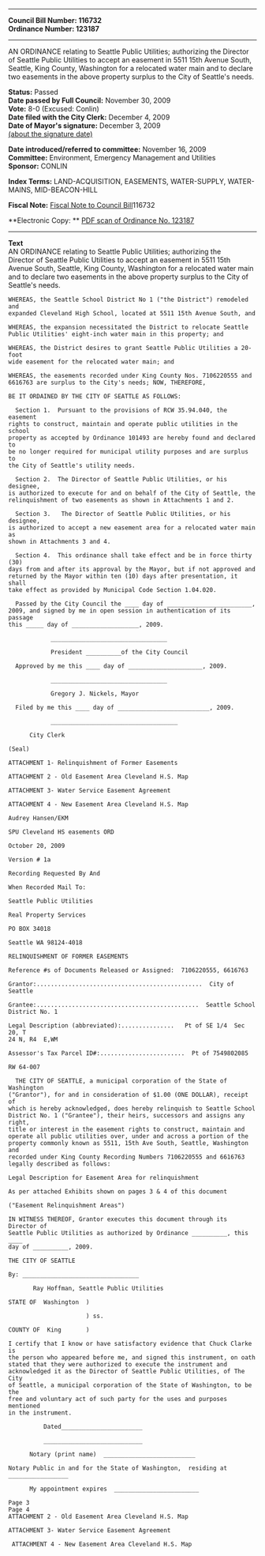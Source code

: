 * * * * *  
  
**Council Bill Number: [](#h0)[](#h2)116732**   
**Ordinance Number: 123187**  
  
* * * * *  
  
AN ORDINANCE relating to Seattle Public Utilities; authorizing the Director of Seattle Public Utilities to accept an easement in 5511 15th Avenue South, Seattle, King County, Washington for a relocated water main and to declare two easements in the above property surplus to the City of Seattle's needs.  
  
**Status:** Passed   
**Date passed by Full Council:** November 30, 2009   
**Vote:** 8-0 (Excused: Conlin)   
**Date filed with the City Clerk:** December 4, 2009   
**Date of Mayor's signature:** December 3, 2009   
[(about the signature date)](/~public/approvaldate.htm)   
  
  
**Date introduced/referred to committee:** November 16, 2009   
**Committee:** Environment, Emergency Management and Utilities   
**Sponsor:** CONLIN   
  
**Index Terms:** LAND-ACQUISITION, EASEMENTS, WATER-SUPPLY, WATER-MAINS, MID-BEACON-HILL  
  
**Fiscal Note:** [Fiscal Note to Council Bill](http://clerk.seattle.gov/~public/fnote/116732.htm)[](#h1)[](#h3)116732  
  
**Electronic Copy: ** [PDF scan of Ordinance No. 123187](/~archives/Ordinances/Ord_123187.pdf)  
  
* * * * *  
  
**Text**  
    AN ORDINANCE relating to Seattle Public Utilities; authorizing the  
    Director of Seattle Public Utilities to accept an easement in 5511 15th  
    Avenue South, Seattle, King County, Washington for a relocated water main  
    and to declare two easements in the above property surplus to the City of  
    Seattle's needs.  
  
    WHEREAS, the Seattle School District No 1 ("the District") remodeled and  
    expanded Cleveland High School, located at 5511 15th Avenue South, and  
  
    WHEREAS, the expansion necessitated the District to relocate Seattle  
    Public Utilities' eight-inch water main in this property; and  
  
    WHEREAS, the District desires to grant Seattle Public Utilities a 20-foot  
    wide easement for the relocated water main; and  
  
    WHEREAS, the easements recorded under King County Nos. 7106220555 and  
    6616763 are surplus to the City's needs; NOW, THEREFORE,  
  
    BE IT ORDAINED BY THE CITY OF SEATTLE AS FOLLOWS:  
  
      Section 1.  Pursuant to the provisions of RCW 35.94.040, the easement  
    rights to construct, maintain and operate public utilities in the school  
    property as accepted by Ordinance 101493 are hereby found and declared to  
    be no longer required for municipal utility purposes and are surplus to  
    the City of Seattle's utility needs.  
  
      Section 2.  The Director of Seattle Public Utilities, or his designee,  
    is authorized to execute for and on behalf of the City of Seattle, the  
    relinquishment of two easements as shown in Attachments 1 and 2.  
  
      Section 3.   The Director of Seattle Public Utilities, or his designee,  
    is authorized to accept a new easement area for a relocated water main as  
    shown in Attachments 3 and 4.  
  
      Section 4.  This ordinance shall take effect and be in force thirty (30)  
    days from and after its approval by the Mayor, but if not approved and  
    returned by the Mayor within ten (10) days after presentation, it shall  
    take effect as provided by Municipal Code Section 1.04.020.  
  
      Passed by the City Council the ____ day of ________________________,  
    2009, and signed by me in open session in authentication of its passage  
    this _____ day of ___________________, 2009.  
  
                _________________________________  
  
                President __________of the City Council  
  
      Approved by me this ____ day of _____________________, 2009.  
  
                _________________________________  
  
                Gregory J. Nickels, Mayor  
  
      Filed by me this ____ day of __________________________, 2009.  
  
                ____________________________________  
  
          City Clerk  
  
    (Seal)  
  
    ATTACHMENT 1- Relinquishment of Former Easements  
  
    ATTACHMENT 2 - Old Easement Area Cleveland H.S. Map  
  
    ATTACHMENT 3- Water Service Easement Agreement  
  
    ATTACHMENT 4 - New Easement Area Cleveland H.S. Map  
  
    Audrey Hansen/EKM  
  
    SPU Cleveland HS easements ORD  
  
    October 20, 2009  
  
    Version # 1a  
  
    Recording Requested By And  
  
    When Recorded Mail To:  
  
    Seattle Public Utilities  
  
    Real Property Services  
  
    PO BOX 34018  
  
    Seattle WA 98124-4018  
  
    RELINQUISHMENT OF FORMER EASEMENTS  
  
    Reference #s of Documents Released or Assigned:  7106220555, 6616763  
  
    Grantor:...............................................  City of Seattle  
  
    Grantee:..............................................  Seattle School  
    District No. 1  
  
    Legal Description (abbreviated):...............   Pt of SE 1/4  Sec 20, T  
    24 N, R4  E,WM  
  
    Assessor's Tax Parcel ID#:........................  Pt of 7549802085  
  
    RW 64-007  
  
      THE CITY OF SEATTLE, a municipal corporation of the State of Washington  
    ("Grantor"), for and in consideration of $1.00 (ONE DOLLAR), receipt of  
    which is hereby acknowledged, does hereby relinquish to Seattle School  
    District No. 1 ("Grantee"), their heirs, successors and assigns any right,  
    title or interest in the easement rights to construct, maintain and  
    operate all public utilities over, under and across a portion of the  
    property commonly known as 5511, 15th Ave South, Seattle, Washington  and  
    recorded under King County Recording Numbers 7106220555 and 6616763  
    legally described as follows:  
  
    Legal Description for Easement Area for relinquishment  
  
    As per attached Exhibits shown on pages 3 & 4 of this document  
  
    ("Easement Relinquishment Areas")  
  
    IN WITNESS THEREOF, Grantor executes this document through its Director of  
    Seattle Public Utilities as authorized by Ordinance __________, this ____  
    day of __________, 2009.  
  
    THE CITY OF SEATTLE  
  
    By: _________________________________  
  
           Ray Hoffman, Seattle Public Utilities  
  
    STATE OF  Washington  )  
  
                          ) ss.  
  
    COUNTY OF  King       )  
  
    I certify that I know or have satisfactory evidence that Chuck Clarke is  
    the person who appeared before me, and signed this instrument, on oath  
    stated that they were authorized to execute the instrument and  
    acknowledged it as the Director of Seattle Public Utilities, of The City  
    of Seattle, a municipal corporation of the State of Washington, to be the  
    free and voluntary act of such party for the uses and purposes mentioned  
    in the instrument.  
  
              Dated_______________________  
  
              ____________________________  
  
          Notary (print name)  __________________________  
  
    Notary Public in and for the State of Washington,  residing at  
    _________________  
  
          My appointment expires  ________________________  
  
    Page 3  
    Page 4  
    ATTACHMENT 2 - Old Easement Area Cleveland H.S. Map  
  
    ATTACHMENT 3- Water Service Easement Agreement  
  
     ATTACHMENT 4 - New Easement Area Cleveland H.S. Map   
